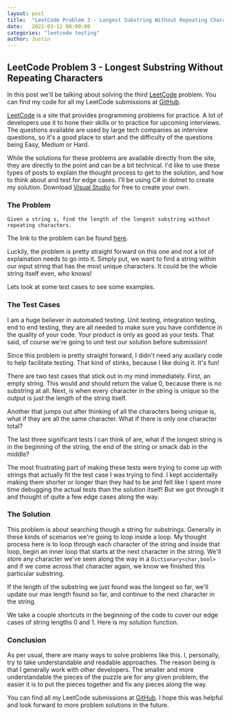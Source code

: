```yaml
---
layout: post
title:  "LeetCode Problem 3 - Longest Substring Without Repeating Characters"
date:   2021-03-12 00:00:00
categories: "leetcode testing"
author: Justin
---
```


## LeetCode Problem 3 - Longest Substring Without Repeating Characters

In this post we'll be talking about solving the third [LeetCode](https://leetcode.com/problems/longest-substring-without-repeating-characters/) problem. You can find my code for all my LeetCode submissions at [GitHub](https://github.com/jbasinger/LeetCode).

[LeetCode](https://leetcode.com/) is a site that provides programming problems for practice. A lot of developers use it to hone their skills or to practice for upcoming interviews.
The questions available are used by large tech companies as interview questions, so it's a good place to start and the difficulty of the questions being Easy, Medium or Hard.

While the solutions for these problems are available directly from the site, they are directly to the point and can be a bit technical. I'd like to use these types of posts
to explain the thought process to get to the solution, and how to think about and test for edge cases. I'll be using C# in dotnet to create my solution.
Download [Visual Studio](https://visualstudio.microsoft.com/vs/community/) for free to create your own.

### The Problem

```
Given a string s, find the length of the longest substring without repeating characters.
```

The link to the problem can be found [here](https://leetcode.com/problems/longest-substring-without-repeating-characters/).

Luckily, the problem is pretty straight forward on this one and not a lot of explaination needs to go into it.
Simply put, we want to find a string within our input string that has the most unique characters. It could be the whole string itself even, who knows!

Lets look at some test cases to see some examples.

### The Test Cases

I am a huge believer in automated testing. Unit testing, integration testing, end to end testing, they are all needed to make sure you have confidence in
the quality of your code. Your product is only as good as your tests. That said, of course we're going to unit test our solution before submission!

Since this problem is pretty straight forward, I didn't need any auxilary code to help facilitate testing. That kind of stinks, because I like doing it. It's fun!

There are two test cases that stick out in my mind immediately. First, an empty string. This would and should return the value 0, because there is no substring at all.
Next, is when every character in the string is unique so the output is just the length of the string itself.

<script src="https://gist.github.com/jbasinger/ddd08a4c0f3b550e5e199326e51ca4fd.js?file=tests1.cs"></script>

Another that jumps out after thinking of all the characters being unique is, what if they are all the same character. What if there is only one character total?

<script src="https://gist.github.com/jbasinger/ddd08a4c0f3b550e5e199326e51ca4fd.js?file=tests2.cs"></script>

The last three significant tests I can think of are, what if the longest string is in the beginning of the string, the end of the string or smack dab in the middle?

<script src="https://gist.github.com/jbasinger/ddd08a4c0f3b550e5e199326e51ca4fd.js?file=tests3.cs"></script>

The most frustrating part of making these tests were trying to come up with strings that actually fit the test case I was trying to find. I kept accidentally making them
shorter or longer than they had to be and felt like I spent more time debugging the actual tests than the solution itself! But we got through it and thought of quite a 
few edge cases along the way.

### The Solution

This problem is about searching though a string for substrings. Generally in these kinds of scenarios we're going to loop inside a loop. My thought process here
is to loop through each character of the string and inside that loop, begin an inner loop that starts at the next character in the string. We'll store any character
we've seen along the way in a `Dictionary<char,bool>` and if we come across that character again, we know we finished this particular substring.

If the length of the substring we just found was the longest so far, we'll update our max length found so far, and continue to the next character in the string.

We take a couple shortcuts in the beginning of the code to cover our edge cases of string lengths 0 and 1. Here is my solution function.

<script src="https://gist.github.com/jbasinger/ddd08a4c0f3b550e5e199326e51ca4fd.js?file=solution.cs"></script>

### Conclusion

As per usual, there are many ways to solve problems like this. I, personally, try to take understandable and readable approaches. The reason being is that I generally work
with other developers. The smaller and more understandable the pieces of the puzzle are for any given problem, the easier it is to put the pieces together and fix any pieces
along the way.

You can find all my LeetCode submissions at [GitHub](https://github.com/jbasinger/LeetCode). I hope this was helpful and look forward to more problem solutions in the future.